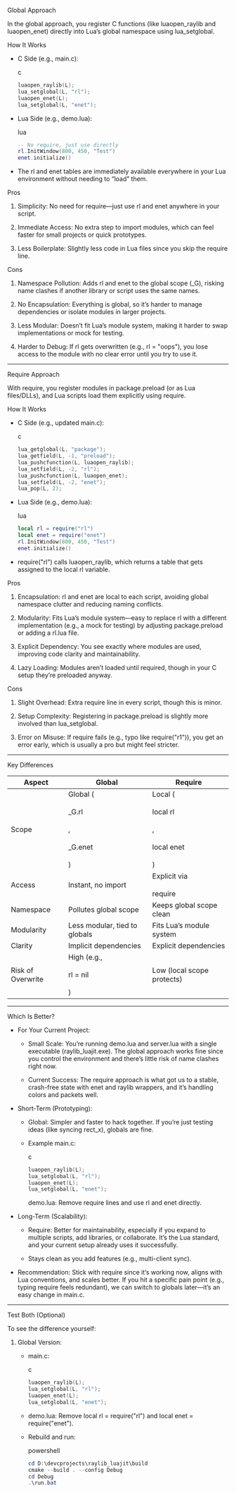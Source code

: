 Global Approach

In the global approach, you register C functions (like luaopen_raylib and luaopen_enet) directly into Lua’s global namespace using lua_setglobal.

How It Works

- C Side (e.g., main.c):
    
    c
    
    ```c
    luaopen_raylib(L);
    lua_setglobal(L, "rl");
    luaopen_enet(L);
    lua_setglobal(L, "enet");
    ```
    
- Lua Side (e.g., demo.lua):
    
    lua
    
    ```lua
    -- No require, just use directly
    rl.InitWindow(800, 450, "Test")
    enet.initialize()
    ```
    
- The rl and enet tables are immediately available everywhere in your Lua environment without needing to “load” them.
    

Pros

1. Simplicity: No need for require—just use rl and enet anywhere in your script.
    
2. Immediate Access: No extra step to import modules, which can feel faster for small projects or quick prototypes.
    
3. Less Boilerplate: Slightly less code in Lua files since you skip the require line.
    

Cons

1. Namespace Pollution: Adds rl and enet to the global scope (_G), risking name clashes if another library or script uses the same names.
    
2. No Encapsulation: Everything is global, so it’s harder to manage dependencies or isolate modules in larger projects.
    
3. Less Modular: Doesn’t fit Lua’s module system, making it harder to swap implementations or mock for testing.
    
4. Harder to Debug: If rl gets overwritten (e.g., rl = "oops"), you lose access to the module with no clear error until you try to use it.
    

---

Require Approach

With require, you register modules in package.preload (or as Lua files/DLLs), and Lua scripts load them explicitly using require.

How It Works

- C Side (e.g., updated main.c):
    
    c
    
    ```c
    lua_getglobal(L, "package");
    lua_getfield(L, -1, "preload");
    lua_pushcfunction(L, luaopen_raylib);
    lua_setfield(L, -2, "rl");
    lua_pushcfunction(L, luaopen_enet);
    lua_setfield(L, -2, "enet");
    lua_pop(L, 2);
    ```
    
- Lua Side (e.g., demo.lua):
    
    lua
    
    ```lua
    local rl = require("rl")
    local enet = require("enet")
    rl.InitWindow(800, 450, "Test")
    enet.initialize()
    ```
    
- require("rl") calls luaopen_raylib, which returns a table that gets assigned to the local rl variable.
    

Pros

1. Encapsulation: rl and enet are local to each script, avoiding global namespace clutter and reducing naming conflicts.
    
2. Modularity: Fits Lua’s module system—easy to replace rl with a different implementation (e.g., a mock for testing) by adjusting package.preload or adding a rl.lua file.
    
3. Explicit Dependency: You see exactly where modules are used, improving code clarity and maintainability.
    
4. Lazy Loading: Modules aren’t loaded until required, though in your C setup they’re preloaded anyway.
    

Cons

1. Slight Overhead: Extra require line in every script, though this is minor.
    
2. Setup Complexity: Registering in package.preload is slightly more involved than lua_setglobal.
    
3. Error on Misuse: If require fails (e.g., typo like require("r1")), you get an error early, which is usually a pro but might feel stricter.
    

---

Key Differences

|Aspect|Global|Require|
|---|---|---|
|Scope|Global (<br><br>_G.rl<br><br>,<br><br>_G.enet<br><br>)|Local (<br><br>local rl<br><br>,<br><br>local enet<br><br>)|
|Access|Instant, no import|Explicit via<br><br>require|
|Namespace|Pollutes global scope|Keeps global scope clean|
|Modularity|Less modular, tied to globals|Fits Lua’s module system|
|Clarity|Implicit dependencies|Explicit dependencies|
|Risk of Overwrite|High (e.g.,<br><br>rl = nil<br><br>)|Low (local scope protects)|

---

Which Is Better?

- For Your Current Project:
    
    - Small Scale: You’re running demo.lua and server.lua with a single executable (raylib_luajit.exe). The global approach works fine since you control the environment and there’s little risk of name clashes right now.
        
    - Current Success: The require approach is what got us to a stable, crash-free state with enet and raylib wrappers, and it’s handling colors and packets well.
        
- Short-Term (Prototyping):
    
    - Global: Simpler and faster to hack together. If you’re just testing ideas (like syncing rect_x), globals are fine.
        
    - Example main.c:
        
        c
        
        ```c
        luaopen_raylib(L);
        lua_setglobal(L, "rl");
        luaopen_enet(L);
        lua_setglobal(L, "enet");
        ```
        
        demo.lua: Remove require lines and use rl and enet directly.
        
- Long-Term (Scalability):
    
    - Require: Better for maintainability, especially if you expand to multiple scripts, add libraries, or collaborate. It’s the Lua standard, and your current setup already uses it successfully.
        
    - Stays clean as you add features (e.g., multi-client sync).
        
- Recommendation: Stick with require since it’s working now, aligns with Lua conventions, and scales better. If you hit a specific pain point (e.g., typing require feels redundant), we can switch to globals later—it’s an easy change in main.c.
    

---

Test Both (Optional)

To see the difference yourself:

1. Global Version:
    
    - main.c:
        
        c
        
        ```c
        luaopen_raylib(L);
        lua_setglobal(L, "rl");
        luaopen_enet(L);
        lua_setglobal(L, "enet");
        ```
        
    - demo.lua: Remove local rl = require("rl") and local enet = require("enet").
        
    - Rebuild and run:
        
        powershell
        
        ```powershell
        cd D:\devcprojects\raylib_luajit\build
        cmake --build . --config Debug
        cd Debug
        .\run.bat
        ```
        